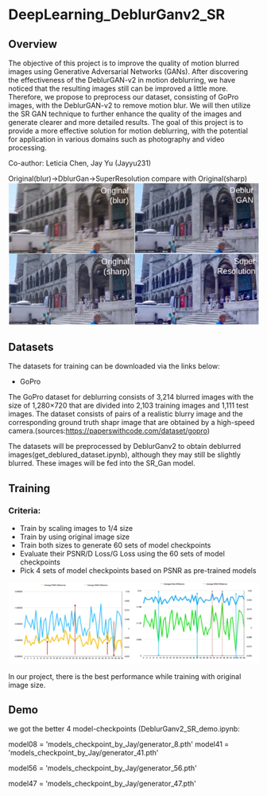 # DeepLearning_DeblurGanv2_SR
## Overview
The objective of this project is to improve the quality of motion blurred images using Generative Adversarial Networks (GANs). After discovering the effectiveness of the DeblurGAN-v2 in motion deblurring, we have noticed that the resulting images still can be improved a little more. Therefore, we propose to preprocess our dataset, consisting of GoPro images, with the DeblurGAN-v2 to remove motion blur. We will then utilize the SR GAN technique to further enhance the quality of the images and generate clearer and more detailed results. The goal of this project is to provide a more effective solution for motion deblurring, with the potential for application in various domains such as photography and video processing.

Co-author: Leticia Chen, Jay Yu (Jayyu231)

Original(blur)->DblurGan->SuperResolution compare with Original(sharp)
![image](https://github.com/leticia-chen/DeepLearning_DeblurGan2_SR/blob/main/Images/readme_image.png)

## Datasets
The datasets for training can be downloaded via the links below:

* GoPro

The GoPro dataset for deblurring consists of 3,214 blurred images with the size of 1,280×720 that are divided into 2,103 training images and 1,111 test images. The dataset consists of pairs of a realistic blurry image and the corresponding ground truth shapr image that are obtained by a high-speed camera.(sources:https://paperswithcode.com/dataset/gopro)

The datasets will be preprocessed by DeblurGanv2 to obtain deblurred images(get_deblured_dataset.ipynb), although they may still be slightly blurred. These images will be fed into the SR_Gan model.

## Training

### Criteria:
* Train by scaling images to 1/4 size
* Train by using original image size
* Train both sizes to generate 60 sets of model checkpoints
* Evaluate their PSNR/D Loss/G Loss using the 60 sets of model checkpoints
* Pick 4 sets of model checkpoints based on PSNR as pre-trained models

![image](https://github.com/leticia-chen/DeepLearning_DeblurGan2_SR/blob/main/Images/psnr_ssm.png)

In our project, there is the best performance while training with original image size.

## Demo

we got the better 4 model-checkpoints (DeblurGanv2_SR_demo.ipynb:

model08 = 'models_checkpoint_by_Jay/generator_8.pth'
model41 = 'models_checkpoint_by_Jay/generator_41.pth'

model56 = 'models_checkpoint_by_Jay/generator_56.pth'

model47 = 'models_checkpoint_by_Jay/generator_47.pth'
